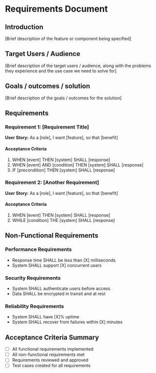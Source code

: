 # Requirements Document

## Introduction

[Brief description of the feature or component being specified]

## Target Users / Audience

[Brief description of the target users / audience, along with the problems they experience and the use case we need to solve for]

## Goals / outcomes / solution

[Brief description of the goals / outcomes for the solution]

## Requirements

### Requirement 1: [Requirement Title]

**User Story:** As a [role], I want [feature], so that [benefit]

#### Acceptance Criteria

1. WHEN [event] THEN [system] SHALL [response]
2. WHEN [event] AND [condition] THEN [system] SHALL [response]
3. IF [precondition] THEN [system] SHALL [response]

### Requirement 2: [Another Requirement]

**User Story:** As a [role], I want [feature], so that [benefit]

#### Acceptance Criteria

1. WHEN [event] THEN [system] SHALL [response]
2. WHILE [condition] THE [system] SHALL [response]

## Non-Functional Requirements

### Performance Requirements
- Response time SHALL be less than [X] milliseconds
- System SHALL support [X] concurrent users

### Security Requirements
- System SHALL authenticate users before access
- Data SHALL be encrypted in transit and at rest

### Reliability Requirements
- System SHALL have [X]% uptime
- System SHALL recover from failures within [X] minutes

## Acceptance Criteria Summary

- [ ] All functional requirements implemented
- [ ] All non-functional requirements met
- [ ] Requirements reviewed and approved
- [ ] Test cases created for all requirements
